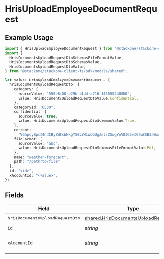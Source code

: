 # HrisUploadEmployeeDocumentRequest

## Example Usage

```typescript
import { HrisUploadEmployeeDocumentRequest } from "@stackone/stackone-client-ts/sdk/models/operations";
import {
  HrisDocumentsUploadRequestDtoSchemasFileFormatValue,
  HrisDocumentsUploadRequestDtoSchemasValue,
  HrisDocumentsUploadRequestDtoValue,
} from "@stackone/stackone-client-ts/sdk/models/shared";

let value: HrisUploadEmployeeDocumentRequest = {
  hrisDocumentsUploadRequestDto: {
    category: {
      sourceValue: "550e8400-e29b-41d4-a716-446655440000",
      value: HrisDocumentsUploadRequestDtoValue.Confidential,
    },
    categoryId: "6530",
    confidential: {
      sourceValue: true,
      value: HrisDocumentsUploadRequestDtoSchemasValue.True,
    },
    content:
      "VGhpcyBpc24ndCByZWFsbHkgYSBzYW1wbGUgZmlsZSwgYnV0IG5vIG9uZSB3aWxsIGV2ZXIga25vdyE",
    fileFormat: {
      sourceValue: "abc",
      value: HrisDocumentsUploadRequestDtoSchemasFileFormatValue.Pdf,
    },
    name: "weather-forecast",
    path: "/path/to/file",
  },
  id: "<id>",
  xAccountId: "<value>",
};
```

## Fields

| Field                                                                                               | Type                                                                                                | Required                                                                                            | Description                                                                                         |
| --------------------------------------------------------------------------------------------------- | --------------------------------------------------------------------------------------------------- | --------------------------------------------------------------------------------------------------- | --------------------------------------------------------------------------------------------------- |
| `hrisDocumentsUploadRequestDto`                                                                     | [shared.HrisDocumentsUploadRequestDto](../../../sdk/models/shared/hrisdocumentsuploadrequestdto.md) | :heavy_check_mark:                                                                                  | N/A                                                                                                 |
| `id`                                                                                                | *string*                                                                                            | :heavy_check_mark:                                                                                  | N/A                                                                                                 |
| `xAccountId`                                                                                        | *string*                                                                                            | :heavy_check_mark:                                                                                  | The account identifier                                                                              |